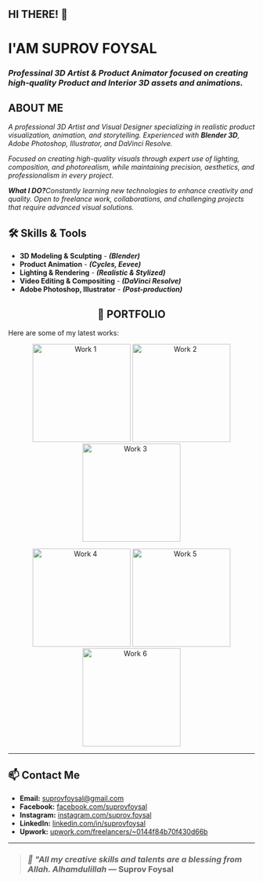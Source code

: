 ## HI THERE! 👋
# **I'AM SUPROV FOYSAL**
### <i>**Professinal 3D Artist & Product Animator** focused on creating high-quality **Product** and **Interior** 3D assets and animations.</i> 

<h2><B>ABOUT ME</B></h2>
<i>A professional 3D Artist and Visual Designer specializing in realistic product visualization, animation, and storytelling. Experienced with <b>Blender 3D</b>, Adobe Photoshop, Illustrator, and DaVinci Resolve.

Focused on creating high-quality visuals through expert use of lighting, composition, and photorealism, while maintaining precision, aesthetics, and professionalism in every project.

<b>What I DO?</b>Constantly learning new technologies to enhance creativity and quality. Open to freelance work, collaborations, and challenging projects that require advanced visual solutions.</i>

## 🛠️ Skills & Tools
- **3D Modeling & Sculpting** - ***(Blender)***
- **Product Animation** - ***(Cycles, Eevee)***
- **Lighting & Rendering** - ***(Realistic & Stylized)***
- **Video Editing & Compositing** - ***(DaVinci Resolve)***
- **Adobe Photoshop, Illustrator** - ***(Post-production)***

<h2 align="center">📂 PORTFOLIO</h2>
Here are some of my latest works:
<p align="center">
  <img src="https://github.com/suprovfoysal/suprovfoysalportfolio/blob/7c79f7728490308e59f13bb920f1c604564fecda/hadphone.jpg" alt="Work 1" width="200" height="200">
  <img src="https://github.com/suprovfoysal/suprovfoysalportfolio/blob/7c79f7728490308e59f13bb920f1c604564fecda/hadphone.jpg" alt="Work 2" width="200" height="200">
  <img src="https://github.com/suprovfoysal/suprovfoysalportfolio/blob/7c79f7728490308e59f13bb920f1c604564fecda/hadphone.jpg" alt="Work 3" width="200" height="200">
</p>

<p align="center">
  <img src="https://github.com/suprovfoysal/suprovfoysalportfolio/blob/7c79f7728490308e59f13bb920f1c604564fecda/hadphone.jpg" alt="Work 4" width="200" height="200">
  <img src="https://github.com/suprovfoysal/suprovfoysalportfolio/blob/7c79f7728490308e59f13bb920f1c604564fecda/hadphone.jpg" alt="Work 5" width="200" height="200">
  <img src="https://github.com/suprovfoysal/suprovfoysalportfolio/blob/7c79f7728490308e59f13bb920f1c604564fecda/hadphone.jpg" alt="Work 6" width="200" height="200">
</p>

---

## 📫 Contact Me

- **Email:** suprovfoysal@gmail.com  
- **Facebook:** [facebook.com/suprovfoysal](https://facebook.com/suprovfoysal)  
- **Instagram:** [instagram.com/suprov.foysal](https://instagram.com/suprov.foysal)  
- **LinkedIn:** [linkedin.com/in/suprovfoysal](https://linkedin.com/in/suprovfoysal)  
- **Upwork:** [upwork.com/freelancers/~0144f84b70f430d66b](https://www.upwork.com/freelancers/~0144f84b70f430d66b)  

---

> ### ***🌿 "All my creative skills and talents are a blessing from Allah. Alhamdulillah*** — Suprov Foysal

